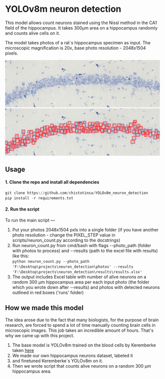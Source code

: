 # YOLOv8m neuron detection

This model allows count neurons stained using the Nissl method in the CA1 field of the hippocampus.
It takes 300μm area on a hippocampus randomly and counts alive cells on it.

The model takes photos of a rat`s hippocampus specimen as input. The microscopic magnification is 20x, 
base photo resolution - 2048х1504 pixels.

![plot](./readme_pics/hippocampus_raw.jpg)
![plot](./readme_pics/detected_cells.jpg)


## Usage
#### 1. Clone the repo and install all dependencies
```python
git clone https://github.com/chistotinsa/YOLOv8m_neuron_detection
pip install -r requirements.txt
```

#### 2. Run the script
To run the main script — 
1. Put your photos 2048х1504 pxls into a single folder (if you have another photo resolution - change the PIXEL_STEP value in scripts/neuron_count.py according to the docstrings)
2. Run neuron_count.py from cmd/bash with flags --photo_path (folder with photos to process) and --results (path to the excel file with results) like this:  
`python neuron_count.py --photo_path 'F:\Desktop\projects\neuron_detection\photos' --results 'F:\Desktop\projects\neuron_detection\results\results.xlsx'`
4. The output includes Excel table with number of alive neurons on a random
   300 μm hippocampus area per each input photo (the folder which you wrote down after --results) and photos with detected neurons outlined in red boxes ('runs' folder)

## How we made this model
The idea arose due to the fact that many biologists, for the purpose of brain research, are forced to 
spend a lot of time manually counting brain cells in microscopic images. This job takes an incredible amount of hours. 
That's why we came up with this project.

1. The base model is YOLOv8m trained on the blood cells
   by Keremberke taken [here](https://github.com/keremberke/awesome-yolov8-models)
2. We made our own hippocampus neurons dataset, labeled it
3. and finetuned Keremberke`s YOLOv8m on it.
4. Then we wrote script that counts alive neurons on a random 300 μm hippocampus area.
